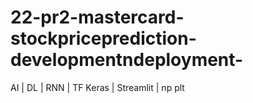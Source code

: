 # 22-pr2-mastercard-stockpriceprediction-developmentndeployment-
AI | DL | RNN | TF Keras | Streamlit | np plt
